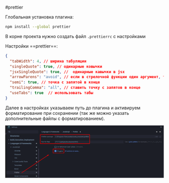 #prettier

Глобальная установка плагина:

```bash
npm install --global prettier
```

В корне проекта нужно создать файл `.prettierrc` с настройками

Настройки ==prettier==:

```JSON
{  
  "tabWidth": 4, // ширина табуляции  
  "singleQuote": true, // одинарные ковычки  
  "jsxSingleQuote": true, //  одинарные кавычки в jsx
  "arrowParens": "avoid", // если в стрелочной функции один аргумент, то его нужно удалять  
  "semi": true, // точка с запятой в конце  
  "trailingComma": "all", // ставить точку с запятов в конце  
  "useTabs": true  // использовать табы
}
```

Далее в настройках указываем путь до плагина и активируем форматирование при сохранении (так же можно указать дополнительные файлы с форматированием).

![](_png/Pasted%20image%2020221029110516.png)